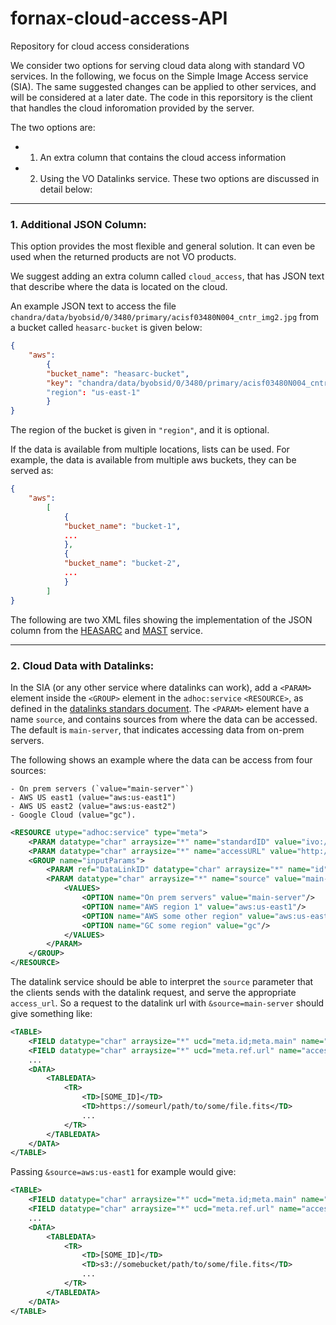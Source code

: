 # fornax-cloud-access-API
Repository for cloud access considerations

We consider two options for serving cloud data along with standard VO services. In the following, we focus on the Simple Image Access service (SIA). The same suggested changes can be applied to other services, and will be considered at a later date. The code in this reporsitory is the client that handles the cloud inforomation provided by the server.

The two options are: 
- 1. An extra column that contains the cloud access information
- 2. Using the VO Datalinks service.
These two options are discussed in detail below:

---
### 1. Additional JSON Column:
This option provides the most flexible and general solution. It can even be used when the returned products are not VO products.

We suggest adding an extra column called `cloud_access`, that has JSON text that describe where the data is located on the cloud.

An example JSON text to access the file `chandra/data/byobsid/0/3480/primary/acisf03480N004_cntr_img2.jpg` from a bucket  called `heasarc-bucket` is given below:

```json
{
    "aws": 
        { 
        "bucket_name": "heasarc-bucket", 
        "key": "chandra/data/byobsid/0/3480/primary/acisf03480N004_cntr_img2.jpg" 
        "region": "us-east-1"        
        }
}
```
The region of the bucket is given in `"region"`, and it is optional.

If the data is available from multiple locations, lists can be used. For example, the data is available from multiple aws buckets, they can be served as:
```json
{
    "aws": 
        [
            { 
            "bucket_name": "bucket-1", 
            ...        
            },
            { 
            "bucket_name": "bucket-2", 
            ...        
            }
        ]
}
```

The following are two XML files showing the implementation of the JSON column from the [HEASARC](https://heasarc.gsfc.nasa.gov/xamin_aws/vo/sia?table=chanmaster&pos=182.63,39.40&resultformat=text/xml&resultmax=2) and [MAST](https://mast.stsci.edu/portal_vo/Mashup/VoQuery.asmx/SiaV1?MISSION=HST&pos=182.63,39.40) service.

---
### 2. Cloud Data with Datalinks:
In the SIA (or any other service where datalinks can work), add a `<PARAM>` element inside the `<GROUP>` element in the `adhoc:service` `<RESOURCE>`, as defined in the [datalinks standars document](https://ivoa.net/documents/DataLink/20150617/REC-DataLink-1.0-20150617.html).
The `<PARAM>` element have a name `source`, and contains sources from where the data can be accessed. The default is `main-server`, that indicates accessing data from on-prem servers.

The following shows an example where the data can be access from four sources:

    - On prem servers (`value="main-server"`)
    - AWS US east1 (value="aws:us-east1")
    - AWS US east2 (value="aws:us-east2")
    - Google Cloud (value="gc").
```xml
<RESOURCE utype="adhoc:service" type="meta">
    <PARAM datatype="char" arraysize="*" name="standardID" value="ivo://ivoa.net/std/DataLink#links-1.0"/>
    <PARAM datatype="char" arraysize="*" name="accessURL" value="http://localhost:8080/xamin/vo/datalink/chanmaster"/>
    <GROUP name="inputParams">
        <PARAM ref="DataLinkID" datatype="char" arraysize="*" name="id" value=""/>
        <PARAM datatype="char" arraysize="*" name="source" value="main-server">
            <VALUES>
                <OPTION name="On prem servers" value="main-server"/>
                <OPTION name="AWS region 1" value="aws:us-east1"/>
                <OPTION name="AWS some other region" value="aws:us-east2"/>
                <OPTION name="GC some region" value="gc"/>
            </VALUES>
        </PARAM>
    </GROUP>
</RESOURCE>

```

The datalink service should be able to interpret the `source` parameter that the clients sends with the datalink request, and serve the appropriate `access_url`. So a request to the datalink url with `&source=main-server` should give something like:

```xml
<TABLE>
    <FIELD datatype="char" arraysize="*" ucd="meta.id;meta.main" name="ID"/>
    <FIELD datatype="char" arraysize="*" ucd="meta.ref.url" name="access_url"/>
    ...
    <DATA>
        <TABLEDATA>
            <TR>
                <TD>[SOME_ID]</TD>
                <TD>https://someurl/path/to/some/file.fits</TD>
                ...
            </TR>
        </TABLEDATA>
    </DATA>
</TABLE>
```

Passing `&source=aws:us-east1` for example would give:

```xml
<TABLE>
    <FIELD datatype="char" arraysize="*" ucd="meta.id;meta.main" name="ID"/>
    <FIELD datatype="char" arraysize="*" ucd="meta.ref.url" name="access_url"/>
    ...
    <DATA>
        <TABLEDATA>
            <TR>
                <TD>[SOME_ID]</TD>
                <TD>s3://somebucket/path/to/some/file.fits</TD>
                ...
            </TR>
        </TABLEDATA>
    </DATA>
</TABLE>
```

